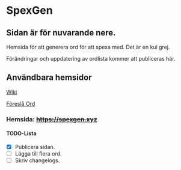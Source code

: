 # SpexGen

## Sidan är för nuvarande nere.

Hemsida för att generera ord för att spexa med. 
Det är en kul grej. 

Förändringar och uppdatering av ordlista kommer att publiceras här. 

## Användbara hemsidor
[Wiki](https://github.com/FredrikJansson/SpexGen/wiki/Home)

[Föreslå Ord](https://github.com/FredrikJansson/SpexGen/wiki/Hur-föreslår-man-ord%3F)

### Hemsida: ~~https://spexgen.xyz~~

#### __TODO-Lista__
- [x] Publicera sidan. 
- [ ] Lägga till flera ord. 
- [ ] Skriv changelogs. 
